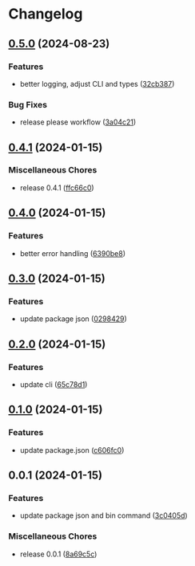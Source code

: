 # Changelog

## [0.5.0](https://github.com/dabrowskif/typed-routes/compare/v0.4.1...v0.5.0) (2024-08-23)


### Features

* better logging, adjust CLI and types ([32cb387](https://github.com/dabrowskif/typed-routes/commit/32cb387294d0cfcce26491e6f2d9684c374989f1))


### Bug Fixes

* release please workflow ([3a04c21](https://github.com/dabrowskif/typed-routes/commit/3a04c211c5845312843b4374e1330ffe25b0d28f))

## [0.4.1](https://github.com/dabrowskif/typed-routes/compare/v0.4.0...v0.4.1) (2024-01-15)


### Miscellaneous Chores

* release 0.4.1 ([ffc66c0](https://github.com/dabrowskif/typed-routes/commit/ffc66c0770d2be0c3bd3482aba8f2050023821bf))

## [0.4.0](https://github.com/dabrowskif/typed-routes/compare/v0.3.0...v0.4.0) (2024-01-15)


### Features

* better error handling ([6390be8](https://github.com/dabrowskif/typed-routes/commit/6390be8f67cc09c08387d28a8eacedc703ea5340))

## [0.3.0](https://github.com/dabrowskif/typed-routes/compare/v0.2.0...v0.3.0) (2024-01-15)


### Features

* update package json ([0298429](https://github.com/dabrowskif/typed-routes/commit/0298429e07e147eae3074c05cb4013964fa10def))

## [0.2.0](https://github.com/dabrowskif/typed-routes/compare/v0.1.0...v0.2.0) (2024-01-15)


### Features

* update cli ([65c78d1](https://github.com/dabrowskif/typed-routes/commit/65c78d14b21623c89b3b36113e2472a917c6b23f))

## [0.1.0](https://github.com/dabrowskif/typed-routes/compare/v0.0.1...v0.1.0) (2024-01-15)


### Features

* update package.json ([c606fc0](https://github.com/dabrowskif/typed-routes/commit/c606fc0e2901e49258875b94d0734f1bfbd62862))

## 0.0.1 (2024-01-15)


### Features

* update package json and bin command ([3c0405d](https://github.com/dabrowskif/typed-routes/commit/3c0405d13c91c828a2128ce3a47f98692e015ca7))


### Miscellaneous Chores

* release 0.0.1 ([8a69c5c](https://github.com/dabrowskif/typed-routes/commit/8a69c5ca2b65f606ad581e1bc03019f54b1e7738))
